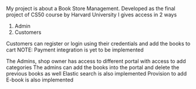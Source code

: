 My project is about a Book Store Management.
Developed as the final project of CS50 course by Harvard University
I gives access in 2 ways
1) Admin
2) Customers

Customers can register or login using their credentials and add the books to cart
NOTE: Payment integration is yet to be implemented

The Admins, shop owner has access to different portal with access to add categories
The admins can add the books into the portal and delete the previous books as well
Elastic search is also implemented
Provision to add E-book is also implemented